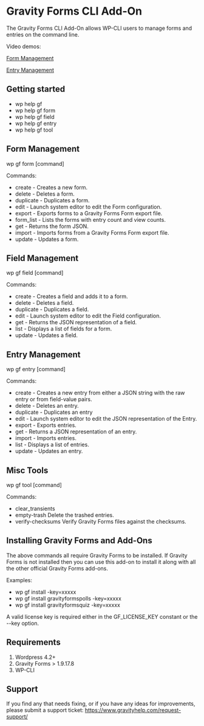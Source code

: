 Gravity Forms CLI Add-On
==============================

The Gravity Forms CLI Add-On allows WP-CLI users to manage forms and entries on the command line.

Video demos:

[Form Management](https://www.youtube.com/watch?v=LO3fLW6SWk0])

[Entry Management](https://www.youtube.com/watch?v=KRI2NIsf75U)

Getting started
---------------

*   wp help gf
*   wp help gf form
*   wp help gf field
*   wp help gf entry
*   wp help gf tool

Form Management
---------------

wp gf form [command]

Commands:

*  create - Creates a new form.
*  delete - Deletes a form.
*  duplicate - Duplicates a form.
*  edit - Launch system editor to edit the Form configuration.
*  export - Exports forms to a Gravity Forms Form export file.
*  form_list - Lists the forms with entry count and view counts.
*  get - Returns the form JSON.
*  import - Imports forms from a Gravity Forms Form export file.
*  update - Updates a form.

Field Management
----------------

wp gf field [command]

Commands:

*  create - Creates a field and adds it to a form.
*  delete - Deletes a field.
*  duplicate - Duplicates a field.
*  edit - Launch system editor to edit the Field configuration.
*  get - Returns the JSON representation of a field.
*  list  - Displays a list of fields for a form.
*  update - Updates a field.

Entry Management
----------------

wp gf entry [command]

Commands:

*  create - Creates a new entry from either a JSON string with the raw entry or from field-value pairs.
*  delete - Deletes an entry.
*  duplicate - Duplicates an entry
*  edit - Launch system editor to edit the JSON representation of the Entry.
*  export - Exports entries.
*  get - Returns a JSON representation of an entry.
*  import - Imports entries.
*  list - Displays a list of entries.
*  update - Updates an entry.

Misc Tools
----------

wp gf tool [command]

Commands:

*  clear_transients
*  empty-trash           Delete the trashed entries.
*  verify-checksums      Verify Gravity Forms files against the checksums.

Installing Gravity Forms and Add-Ons
------------------------------------

The above commands all require Gravity Forms to be installed. If Gravity Forms is not installed then you can use this add-on to install it along with all the other official Gravity Forms add-ons.

Examples: 

* wp gf install -key=xxxxx
* wp gf install gravityformspolls -key=xxxxx
* wp gf install gravityformsquiz -key=xxxxx

A valid license key is required either in the GF_LICENSE_KEY constant or the --key option.


Requirements
------------

1. Wordpress 4.2+
2. Gravity Forms > 1.9.17.8
3. WP-CLI


Support
-------

If you find any that needs fixing, or if you have any ideas for improvements, please submit a support ticket:
https://www.gravityhelp.com/request-support/

